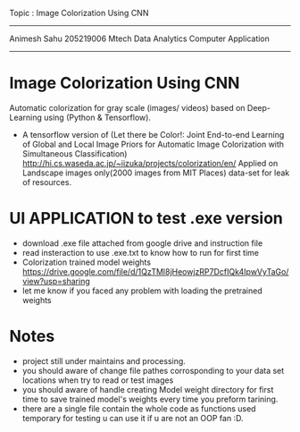 Topic : Image Colorization Using CNN
*********************
Animesh Sahu
205219006
Mtech Data Analytics
Computer Application
*********************

# Image Colorization Using CNN
Automatic colorization for gray scale (images/ videos) based on Deep-Learning using (Python &amp; Tensorflow).
* A tensorflow version of (Let there be Color!: Joint End-to-end Learning of Global and Local Image Priors for Automatic Image Colorization with Simultaneous Classification) http://hi.cs.waseda.ac.jp/~iizuka/projects/colorization/en/
Applied on Landscape images only(2000 images from MIT Places) data-set for leak of resources.


# UI APPLICATION to test .exe version 
* download .exe file attached from google drive and instruction file
* read insteraction to use .exe.txt to know how to run for first time
* Colorization trained model weights https://drive.google.com/file/d/1QzTMl8jHeowjzRP7DcfIQk4IpwVyTaGo/view?usp=sharing
* let me know if you faced any problem with loading the pretrained weights

# Notes
* project still under maintains and processing.
* you should aware of change file pathes corrosponding to your data set locations when try to read or test images
* you should aware of handle creating Model weight directory for first time to save trained model's weights every time you preform tarining.
* there are a single file contain the whole code as functions used temporary for testing u can use it if u are not an OOP fan :D.


